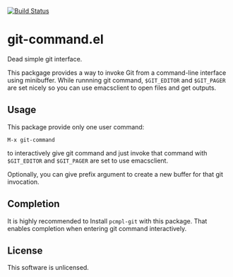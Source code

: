 [![Build Status](https://travis-ci.org/10sr/git-command-el.svg?branch=master)](https://travis-ci.org/10sr/git-command-el)



git-command.el
===============


Dead simple git interface.

This packgage provides a way to invoke Git from a command-line interface using
minibuffer.
While runnning git command, `$GIT_EDITOR` and `$GIT_PAGER` are set nicely so you
can use emacsclient to open files and get outputs.


Usage
-----

This package provide only one user command:

    M-x git-command

to interactively give git command and just invoke that command with
`$GIT_EDITOR` and `$GIT_PAGER` are set to use emacsclient.

Optionally, you can give prefix argument to create a new buffer for that git
invocation.


Completion
-----------

It is highly recommended to Install `pcmpl-git` with this package.
That enables completion when entering git command interactively.



License
--------

This software is unlicensed.

